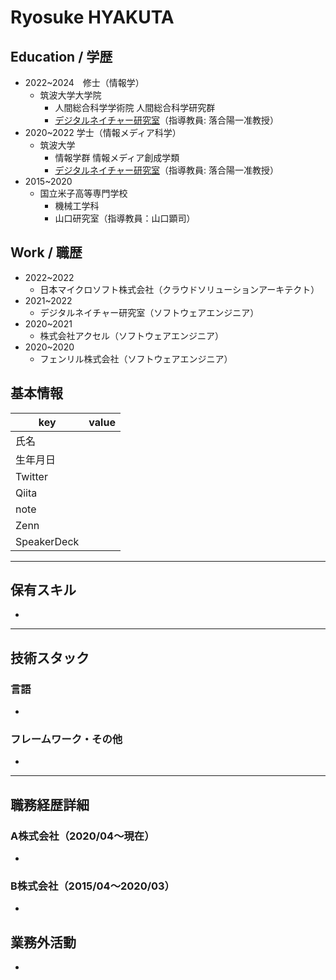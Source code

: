 # Ryosuke HYAKUTA

## Education / 学歴

- 2022~2024　修士（情報学）
    - 筑波大学大学院
        - 人間総合科学学術院 人間総合科学研究群
        - [デジタルネイチャー研究室](https://digitalnature.slis.tsukuba.ac.jp/)（指導教員: 落合陽一准教授）
- 2020~2022 学士（情報メディア科学）
    - 筑波大学
        - 情報学群 情報メディア創成学類
        - [デジタルネイチャー研究室](https://digitalnature.slis.tsukuba.ac.jp/)（指導教員: 落合陽一准教授）
- 2015~2020
    - 国立米子高等専門学校
        - 機械工学科
        - 山口研究室（指導教員：山口顕司）

## Work / 職歴

- 2022~2022
    - 日本マイクロソフト株式会社（クラウドソリューションアーキテクト）
- 2021~2022
    - デジタルネイチャー研究室（ソフトウェアエンジニア）
- 2020~2021
    - 株式会社アクセル（ソフトウェアエンジニア）
- 2020~2020
    - フェンリル株式会社（ソフトウェアエンジニア）


## 基本情報

|key|value|
|---|---|
|氏名||
|生年月日||
|Twitter||
|Qiita||
|note||
|Zenn||
|SpeakerDeck||

---

## 保有スキル

- 


---

## 技術スタック

### 言語

- 

### フレームワーク・その他

- 

---

## 職務経歴詳細

### A株式会社（2020/04〜現在）

- 

### B株式会社（2015/04〜2020/03）

- 

## 業務外活動

- 